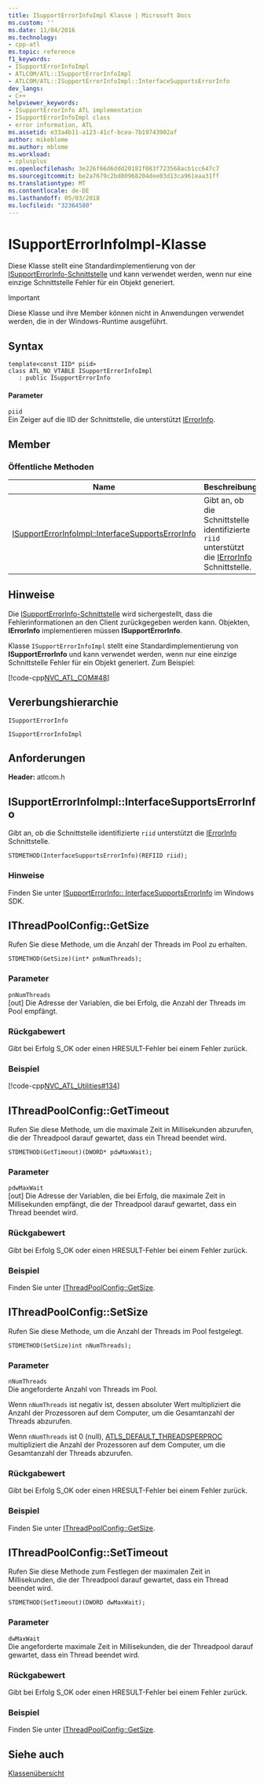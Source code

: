 ```yaml
---
title: ISupportErrorInfoImpl Klasse | Microsoft Docs
ms.custom: ''
ms.date: 11/04/2016
ms.technology:
- cpp-atl
ms.topic: reference
f1_keywords:
- ISupportErrorInfoImpl
- ATLCOM/ATL::ISupportErrorInfoImpl
- ATLCOM/ATL::ISupportErrorInfoImpl::InterfaceSupportsErrorInfo
dev_langs:
- C++
helpviewer_keywords:
- ISupportErrorInfo ATL implementation
- ISupportErrorInfoImpl class
- error information, ATL
ms.assetid: e33a4b11-a123-41cf-bcea-7b19743902af
author: mikeblome
ms.author: mblome
ms.workload:
- cplusplus
ms.openlocfilehash: 3e226f66d6ddd20181f083f723568acb1cc647c7
ms.sourcegitcommit: be2a7679c2bd80968204dee03d13ca961eaa31ff
ms.translationtype: MT
ms.contentlocale: de-DE
ms.lasthandoff: 05/03/2018
ms.locfileid: "32364580"
---
```

# <a name="isupporterrorinfoimpl-class"></a>ISupportErrorInfoImpl-Klasse
Diese Klasse stellt eine Standardimplementierung von der [ISupportErrorInfo-Schnittstelle](http://msdn.microsoft.com/en-us/42d33066-36b4-4a5b-aa5d-46682e560f32) und kann verwendet werden, wenn nur eine einzige Schnittstelle Fehler für ein Objekt generiert.  
  
> [!IMPORTANT]
>  Diese Klasse und ihre Member können nicht in Anwendungen verwendet werden, die in der Windows-Runtime ausgeführt.  
  
## <a name="syntax"></a>Syntax  
  
```
template<const IID* piid>  
class ATL_NO_VTABLE ISupportErrorInfoImpl 
   : public ISupportErrorInfo
```  
  
#### <a name="parameters"></a>Parameter  
 `piid`  
 Ein Zeiger auf die IID der Schnittstelle, die unterstützt [IErrorInfo](http://msdn.microsoft.com/en-us/4dda6909-2d9a-4727-ae0c-b5f90dcfa447).  
  
## <a name="members"></a>Member  
  
### <a name="public-methods"></a>Öffentliche Methoden  
  
|Name|Beschreibung|  
|----------|-----------------|  
|[ISupportErrorInfoImpl::InterfaceSupportsErrorInfo](#interfacesupportserrorinfo)|Gibt an, ob die Schnittstelle identifizierte `riid` unterstützt die [IErrorInfo](http://msdn.microsoft.com/en-us/4dda6909-2d9a-4727-ae0c-b5f90dcfa447) Schnittstelle.|  
  
## <a name="remarks"></a>Hinweise  
 Die [ISupportErrorInfo-Schnittstelle](http://msdn.microsoft.com/en-us/42d33066-36b4-4a5b-aa5d-46682e560f32) wird sichergestellt, dass die Fehlerinformationen an den Client zurückgegeben werden kann. Objekten, **IErrorInfo** implementieren müssen **ISupportErrorInfo**.  
  
 Klasse `ISupportErrorInfoImpl` stellt eine Standardimplementierung von **ISupportErrorInfo** und kann verwendet werden, wenn nur eine einzige Schnittstelle Fehler für ein Objekt generiert. Zum Beispiel:  
  
 [!code-cpp[NVC_ATL_COM#48](../../atl/codesnippet/cpp/isupporterrorinfoimpl-class_1.h)]  
  
## <a name="inheritance-hierarchy"></a>Vererbungshierarchie  
 `ISupportErrorInfo`  
  
 `ISupportErrorInfoImpl`  
  
## <a name="requirements"></a>Anforderungen  
 **Header:** atlcom.h  
  
##  <a name="interfacesupportserrorinfo"></a>  ISupportErrorInfoImpl::InterfaceSupportsErrorInfo  
 Gibt an, ob die Schnittstelle identifizierte `riid` unterstützt die [IErrorInfo](http://msdn.microsoft.com/en-us/4dda6909-2d9a-4727-ae0c-b5f90dcfa447) Schnittstelle.  
  
```
STDMETHOD(InterfaceSupportsErrorInfo)(REFIID riid);
```  
  
### <a name="remarks"></a>Hinweise  
 Finden Sie unter [ISupportErrorInfo:: InterfaceSupportsErrorInfo](http://msdn.microsoft.com/en-us/a54ef18d-ee3f-4483-ac4a-99d758f0960a) im Windows SDK.  
  
##  <a name="getsize"></a>  IThreadPoolConfig::GetSize  
 Rufen Sie diese Methode, um die Anzahl der Threads im Pool zu erhalten.  
  
```
STDMETHOD(GetSize)(int* pnNumThreads);
```  
  
### <a name="parameters"></a>Parameter  
 `pnNumThreads`  
 [out] Die Adresse der Variablen, die bei Erfolg, die Anzahl der Threads im Pool empfängt.  
  
### <a name="return-value"></a>Rückgabewert  
 Gibt bei Erfolg S_OK oder einen HRESULT-Fehler bei einem Fehler zurück.  
  
### <a name="example"></a>Beispiel  
 [!code-cpp[NVC_ATL_Utilities#134](../../atl/codesnippet/cpp/isupporterrorinfoimpl-class_2.cpp)]  
  
##  <a name="gettimeout"></a>  IThreadPoolConfig::GetTimeout  
 Rufen Sie diese Methode, um die maximale Zeit in Millisekunden abzurufen, die der Threadpool darauf gewartet, dass ein Thread beendet wird.  
  
```
STDMETHOD(GetTimeout)(DWORD* pdwMaxWait);
```  
  
### <a name="parameters"></a>Parameter  
 `pdwMaxWait`  
 [out] Die Adresse der Variablen, die bei Erfolg, die maximale Zeit in Millisekunden empfängt, die der Threadpool darauf gewartet, dass ein Thread beendet wird.  
  
### <a name="return-value"></a>Rückgabewert  
 Gibt bei Erfolg S_OK oder einen HRESULT-Fehler bei einem Fehler zurück.  
  
### <a name="example"></a>Beispiel  
 Finden Sie unter [IThreadPoolConfig::GetSize](#getsize).  
  
##  <a name="setsize"></a>  IThreadPoolConfig::SetSize  
 Rufen Sie diese Methode, um die Anzahl der Threads im Pool festgelegt.  
  
```
STDMETHOD(SetSize)int nNumThreads);
```  
  
### <a name="parameters"></a>Parameter  
 `nNumThreads`  
 Die angeforderte Anzahl von Threads im Pool.  
  
 Wenn `nNumThreads` ist negativ ist, dessen absoluter Wert multipliziert die Anzahl der Prozessoren auf dem Computer, um die Gesamtanzahl der Threads abzurufen.  
  
 Wenn `nNumThreads` ist 0 (null), [ATLS_DEFAULT_THREADSPERPROC](http://msdn.microsoft.com/library/e0dcf107-72a9-4122-abb4-83c63aa7d571) multipliziert die Anzahl der Prozessoren auf dem Computer, um die Gesamtanzahl der Threads abzurufen.  
  
### <a name="return-value"></a>Rückgabewert  
 Gibt bei Erfolg S_OK oder einen HRESULT-Fehler bei einem Fehler zurück.  
  
### <a name="example"></a>Beispiel  
 Finden Sie unter [IThreadPoolConfig::GetSize](#getsize).  
  
##  <a name="settimeout"></a>  IThreadPoolConfig::SetTimeout  
 Rufen Sie diese Methode zum Festlegen der maximalen Zeit in Millisekunden, die der Threadpool darauf gewartet, dass ein Thread beendet wird.  
  
```
STDMETHOD(SetTimeout)(DWORD dwMaxWait);
```  
  
### <a name="parameters"></a>Parameter  
 `dwMaxWait`  
 Die angeforderte maximale Zeit in Millisekunden, die der Threadpool darauf gewartet, dass ein Thread beendet wird.  
  
### <a name="return-value"></a>Rückgabewert  
 Gibt bei Erfolg S_OK oder einen HRESULT-Fehler bei einem Fehler zurück.  
  
### <a name="example"></a>Beispiel  
 Finden Sie unter [IThreadPoolConfig::GetSize](#getsize).  
  
## <a name="see-also"></a>Siehe auch  
 [Klassenübersicht](../../atl/atl-class-overview.md)
